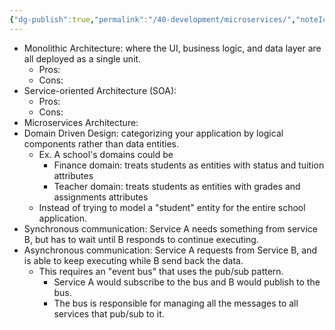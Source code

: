 ```yaml
---
{"dg-publish":true,"permalink":"/40-development/microservices/","noteIcon":"1","created":"Aug 29, 2024 17:17","updated":"Sep 12, 2024 23:24"}
---
```



- Monolithic Architecture: where the UI, business logic, and data layer are all deployed as a single unit.
    - Pros:
    - Cons:
- Service-oriented Architecture (SOA):
    - Pros:
    - Cons:
- Microservices Architecture:
- Domain Driven Design: categorizing your application by logical components rather than data entities.
    - Ex. A school's domains could be
        - Finance domain: treats students as entities with status and tuition attributes
        - Teacher domain: treats students as entities with grades and assignments attributes
    - Instead of trying to model a "student" entity for the entire school application.
- Synchronous communication: Service A needs something from service B, but has to wait until B responds to continue executing.
- Asynchronous communication: Service A requests from Service B, and is able to keep executing while B send back the data.
    - This requires an "event bus" that uses the pub/sub pattern.
        - Service A would subscribe to the bus and B would publish to the bus.
        - The bus is responsible for managing all the messages to all services that pub/sub to it.
